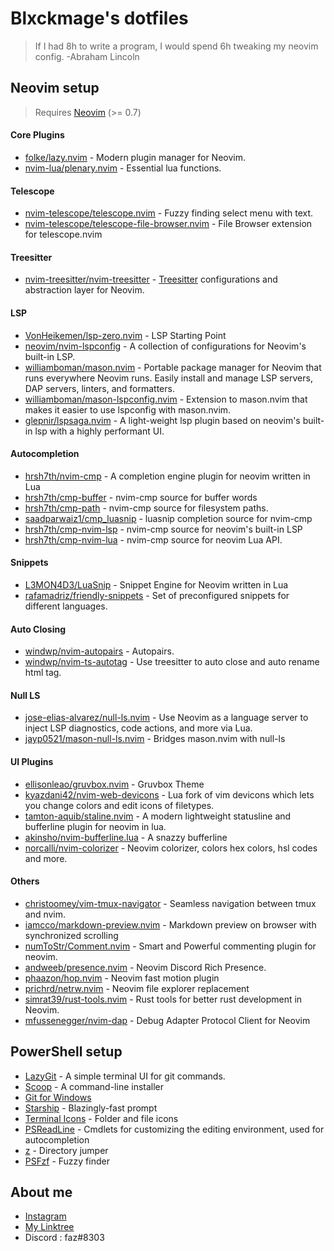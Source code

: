 # Blxckmage's dotfiles

> If I had 8h to write a program, I would spend 6h tweaking my neovim config. -Abraham Lincoln

## Neovim setup

> Requires [Neovim](https://neovim.io/) (>= 0.7)

#### Core Plugins

- [folke/lazy.nvim](https://github.com/folke/lazy.nvim) - Modern plugin manager for Neovim.
- [nvim-lua/plenary.nvim](https://github.com/nvim-lua/plenary.nvim) - Essential lua functions.

#### Telescope

- [nvim-telescope/telescope.nvim](https://github.com/nvim-telescope/telescope.nvim) - Fuzzy finding select menu with text.
- [nvim-telescope/telescope-file-browser.nvim](https://github.com/nvim-telescope/telescope-file-browser.nvim) - File Browser extension for telescope.nvim

#### Treesitter

- [nvim-treesitter/nvim-treesitter](https://github.com/nvim-treesitter/nvim-treesitter) - [Treesitter](https://github.com/tree-sitter/tree-sitter) configurations and abstraction layer for Neovim.

#### LSP

- [VonHeikemen/lsp-zero.nvim](https://github.com/VonHeikemen/lsp-zero.nvim/) - LSP Starting Point
- [neovim/nvim-lspconfig](https://github.com/neovim/nvim-lspconfig) - A collection of configurations for Neovim's built-in LSP.
- [williamboman/mason.nvim](https://github.com/williamboman/mason.nvim) - Portable package manager for Neovim that runs everywhere Neovim runs. Easily install and manage LSP servers, DAP servers, linters, and formatters.
- [williamboman/mason-lspconfig.nvim](https://github.com/williamboman/mason-lspconfig.nvim) - Extension to mason.nvim that makes it easier to use lspconfig with mason.nvim.
- [glepnir/lspsaga.nvim](https://github.com/glepnir/lspsaga.nvim) - A light-weight lsp plugin based on neovim's built-in lsp with a highly performant UI.

#### Autocompletion

- [hrsh7th/nvim-cmp](https://github.com/hrsh7th/nvim-cmp) - A completion engine plugin for neovim written in Lua
- [hrsh7th/cmp-buffer](https://github.com/hrsh7th/cmp-buffer) - nvim-cmp source for buffer words
- [hrsh7th/cmp-path](https://github.com/hrsh7th/cmp-path) - nvim-cmp source for filesystem paths.
- [saadparwaiz1/cmp_luasnip](https://github.com/saadparwaiz1/cmp_luasnip) - luasnip completion source for nvim-cmp
- [hrsh7th/cmp-nvim-lsp](https://github.com/hrsh7th/cmp-nvim-lsp) - nvim-cmp source for neovim's built-in LSP
- [hrsh7th/cmp-nvim-lua](https://github.com/hrsh7th/cmp-nvim-lua) - nvim-cmp source for neovim Lua API.

#### Snippets

- [L3MON4D3/LuaSnip](https://github.com/L3MON4D3/LuaSnip) - Snippet Engine for Neovim written in Lua
- [rafamadriz/friendly-snippets](https://github.com/rafamadriz/friendly-snippets) - Set of preconfigured snippets for different languages.

#### Auto Closing

- [windwp/nvim-autopairs](https://github.com/windwp/nvim-autopairs) - Autopairs.
- [windwp/nvim-ts-autotag](https://github.com/windwp/nvim-ts-autotag) - Use treesitter to auto close and auto rename html tag.

#### Null LS

- [jose-elias-alvarez/null-ls.nvim](https://github.com/jose-elias-alvarez/null-ls.nvim) - Use Neovim as a language server to inject LSP diagnostics, code actions, and more via Lua.
- [jayp0521/mason-null-ls.nvim](https://github.com/jay-babu/mason-null-ls.nvim) - Bridges mason.nvim with null-ls

#### UI Plugins

- [ellisonleao/gruvbox.nvim](https://github.com/ellisonleao/gruvbox.nvim) - Gruvbox Theme
- [kyazdani42/nvim-web-devicons](https://github.com/kyazdani42/nvim-web-devicons) - Lua fork of vim devicons which lets you change colors and edit icons of filetypes.
- [tamton-aquib/staline.nvim](https://github.com/tamton-aquib/staline.nvim) - A modern lightweight statusline and bufferline plugin for neovim in lua.
- [akinsho/nvim-bufferline.lua](https://github.com/akinsho/nvim-bufferline.lua) - A snazzy bufferline
- [norcalli/nvim-colorizer](https://github.com/norcalli/nvim-colorizer.lua) - Neovim colorizer, colors hex colors, hsl codes and more.

#### Others

- [christoomey/vim-tmux-navigator](https://github.com/christoomey/vim-tmux-navigation) - Seamless navigation between tmux and nvim.
- [iamcco/markdown-preview.nvim](https://https://github.com/iamcco/markdown-preview.nvim) - Markdown preview on browser with synchronized scrolling
- [numToStr/Comment.nvim](https://github.com/numToStr/Comment.nvim) - Smart and Powerful commenting plugin for neovim.
- [andweeb/presence.nvim](https://github.com/andweeb/presence.nvim) - Neovim Discord Rich Presence.
- [phaazon/hop.nvim](https://github.com/phaazon/hop.nvim) - Neovim fast motion plugin
- [prichrd/netrw.nvim](https://github.com/prichrd/netrw.nvim) - Neovim file explorer replacement
- [simrat39/rust-tools.nvim](https://github.com/simrat39/rust-tools.nvim) - Rust tools for better rust development in Neovim.
- [mfussenegger/nvim-dap](https://github.com/mfussenegger/nvim-dap) - Debug Adapter Protocol Client for Neovim

## PowerShell setup

- [LazyGit](https://github.com/jesseduffield/lazygit) - A simple terminal UI for git commands.
- [Scoop](https://scoop.sh/) - A command-line installer
- [Git for Windows](https://gitforwindows.org/)
- [Starship](https://starship.rs) - Blazingly-fast prompt
- [Terminal Icons](https://github.com/devblackops/Terminal-Icons) - Folder and file icons
- [PSReadLine](https://docs.microsoft.com/en-us/powershell/module/psreadline/) - Cmdlets for customizing the editing environment, used for autocompletion
- [z](https://www.powershellgallery.com/packages/z) - Directory jumper
- [PSFzf](https://github.com/kelleyma49/PSFzf) - Fuzzy finder

## About me

- [Instagram](https://www.instagram.com/thaumatxrge/)
- [My Linktree](https://linktr.ee/fxzaaa)
- Discord : faz#8303
